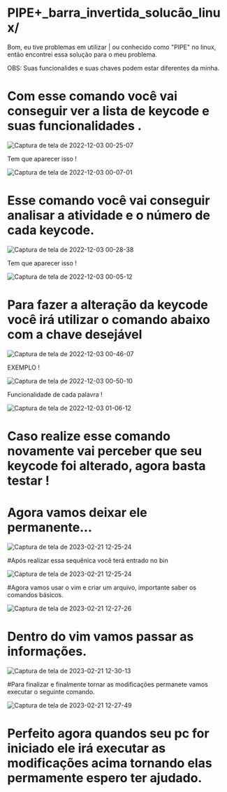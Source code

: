 # PIPE+_barra_invertida_solucão_linux/


Bom, eu tive problemas em utilizar | ou conhecido como "PIPE" no linux, então encontrei essa solução para o meu problema.


OBS: Suas funcionalides e suas chaves podem estar diferentes da minha.

# Com esse comando você vai conseguir ver a lista de keycode e suas funcionalidades .

![Captura de tela de 2022-12-03 00-25-07](https://user-images.githubusercontent.com/115439232/205420488-c9223592-c3b6-4a97-813a-85af0c9ebddb.png) 

Tem que aparecer isso !

![Captura de tela de 2022-12-03 00-07-01](https://user-images.githubusercontent.com/115439232/205420158-8f4f2759-ccd4-4a90-a02d-231f668e3b18.png)

# Esse comando você vai conseguir analisar a atividade e o número de cada keycode.

![Captura de tela de 2022-12-03 00-28-38](https://user-images.githubusercontent.com/115439232/205420836-e60cc903-ee16-4661-8d60-0148736ea728.png)

Tem que aparecer isso !

![Captura de tela de 2022-12-03 00-05-12](https://user-images.githubusercontent.com/115439232/205420882-db283e89-b6e9-4ba3-9e44-ff4d02084d27.png)

# Para fazer a alteração da keycode você irá utilizar o comando abaixo com a chave desejável
![Captura de tela de 2022-12-03 00-46-07](https://user-images.githubusercontent.com/115439232/205421144-0a3b30fa-70ad-4dc3-8326-6cc72b12da34.png)

EXEMPLO !

![Captura de tela de 2022-12-03 00-50-10](https://user-images.githubusercontent.com/115439232/205421271-6b019235-9c08-4636-9c0c-ebbcc245725a.png)

Funcionalidade de cada palavra !

![Captura de tela de 2022-12-03 01-06-12](https://user-images.githubusercontent.com/115439232/205421940-ad3a2bb0-a91a-4603-b09d-9405efd27b7e.png)

# Caso realize esse comando novamente vai perceber que seu keycode foi alterado, agora basta testar !

# Agora vamos deixar ele permanente...
![Captura de tela de 2023-02-21 12-25-24](https://user-images.githubusercontent.com/115439232/220388197-3bbd480e-0e6d-4c30-91b7-f6b65bd814a1.png)


#Após realizar essa sequênica você terá entrado no bin 

![Captura de tela de 2023-02-21 12-25-24](https://user-images.githubusercontent.com/115439232/220388612-cd59a23b-61ff-4980-9579-e7c85c39dbca.png)

#Agora vamos usar o vim e criar um arquivo, importante saber os comandos básicos.

![Captura de tela de 2023-02-21 12-27-26](https://user-images.githubusercontent.com/115439232/220388946-60f07653-daec-4cfa-b779-7e0e7b032789.png)

# Dentro do vim vamos passar as informações.

![Captura de tela de 2023-02-21 12-30-13](https://user-images.githubusercontent.com/115439232/220389249-93acb07b-ad2d-4df9-8fe1-4b9cc8376ccd.png)

#Para finalizar e finalmente tornar as modificações permanete vamos executar o seguinte comando.

![Captura de tela de 2023-02-21 12-27-49](https://user-images.githubusercontent.com/115439232/220389746-154c29a6-dc37-493b-bbd4-08d0af1c8313.png)

# Perfeito agora quandos seu pc for iniciado ele irá executar as modificações acima tornando elas permamente espero ter ajudado.
